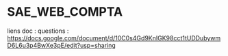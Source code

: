 # SAE_WEB_COMPTA

liens doc : questions : https://docs.google.com/document/d/10C0s4Gd9KnIGK98cct1tUDDubywmD6L6u3p4BwXe3pE/edit?usp=sharing
